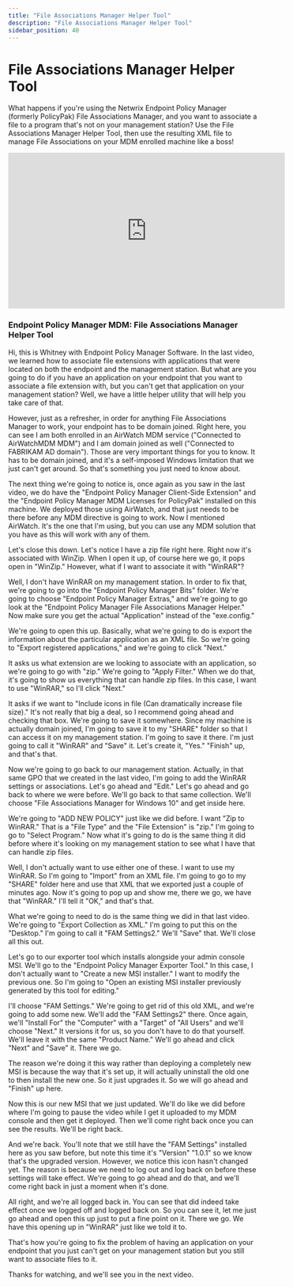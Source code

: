 ```yaml
---
title: "File Associations Manager Helper Tool"
description: "File Associations Manager Helper Tool"
sidebar_position: 40
---
```

# File Associations Manager Helper Tool

What happens if you're using the Netwrix Endpoint Policy Manager (formerly PolicyPak) File
Associations Manager, and you want to associate a file to a program that's not on your management
station? Use the File Associations Manager Helper Tool, then use the resulting XML file to manage
File Associations on your MDM enrolled machine like a boss!

<iframe width="560" height="315" src="https://www.youtube.com/embed/4lutKddiiHs" title="Endpoint Policy Manager MDM: File Associations Manager Helper Tool" frameborder="0" allow="accelerometer; autoplay; clipboard-write; encrypted-media; gyroscope; picture-in-picture; web-share" allowfullscreen="1"></iframe>

### Endpoint Policy Manager MDM: File Associations Manager Helper Tool

Hi, this is Whitney with Endpoint Policy Manager Software. In the last video, we learned how to
associate file extensions with applications that were located on both the endpoint and the
management station. But what are you going to do if you have an application on your endpoint that
you want to associate a file extension with, but you can't get that application on your management
station? Well, we have a little helper utility that will help you take care of that.

However, just as a refresher, in order for anything File Associations Manager to work, your endpoint
has to be domain joined. Right here, you can see I am both enrolled in an AirWatch MDM service
("Connected to AirWatchMDM MDM") and I am domain joined as well ("Connected to FABRIKAM AD domain").
Those are very important things for you to know. It has to be domain joined, and it's a self-imposed
Windows limitation that we just can't get around. So that's something you just need to know about.

The next thing we're going to notice is, once again as you saw in the last video, we do have the
"Endpoint Policy Manager Client-Side Extension" and the "Endpoint Policy Manager MDM Licenses for
PolicyPak" installed on this machine. We deployed those using AirWatch, and that just needs to be
there before any MDM directive is going to work. Now I mentioned AirWatch. It's the one that I'm
using, but you can use any MDM solution that you have as this will work with any of them.

Let's close this down. Let's notice I have a zip file right here. Right now it's associated with
WinZip. When I open it up, of course here we go, it pops open in "WinZip." However, what if I want
to associate it with "WinRAR"?

Well, I don't have WinRAR on my management station. In order to fix that, we're going to go into the
"Endpoint Policy Manager Bits" folder. We're going to choose "Endpoint Policy Manager Extras," and
we're going to go look at the "Endpoint Policy Manager File Associations Manager Helper." Now make
sure you get the actual "Application" instead of the "exe.config."

We're going to open this up. Basically, what we're going to do is export the information about the
particular application as an XML file. So we're going to "Export registered applications," and we're
going to click "Next."

It asks us what extension are we looking to associate with an application, so we're going to go with
"zip." We're going to "Apply Filter." When we do that, it's going to show us everything that can
handle zip files. In this case, I want to use "WinRAR," so I'll click "Next."

It asks if we want to "Include icons in file (Can dramatically increase file size)." It's not really
that big a deal, so I recommend going ahead and checking that box. We're going to save it somewhere.
Since my machine is actually domain joined, I'm going to save it to my "SHARE" folder so that I can
access it on my management station. I'm going to save it there. I'm just going to call it "WinRAR"
and "Save" it. Let's create it, "Yes." "Finish" up, and that's that.

Now we're going to go back to our management station. Actually, in that same GPO that we created in
the last video, I'm going to add the WinRAR settings or associations. Let's go ahead and "Edit."
Let's go ahead and go back to where we were before. We'll go back to that same collection. We'll
choose "File Associations Manager for Windows 10" and get inside here.

We're going to "ADD NEW POLICY" just like we did before. I want "Zip to WinRAR." That is a "File
Type" and the "File Extension" is "zip." I'm going to go to "Select Program." Now what it's going to
do is the same thing it did before where it's looking on my management station to see what I have
that can handle zip files.

Well, I don't actually want to use either one of these. I want to use my WinRAR. So I'm going to
"Import" from an XML file. I'm going to go to my "SHARE" folder here and use that XML that we
exported just a couple of minutes ago. Now it's going to pop up and show me, there we go, we have
that "WinRAR." I'll tell it "OK," and that's that.

What we're going to need to do is the same thing we did in that last video. We're going to "Export
Collection as XML." I'm going to put this on the "Desktop." I'm going to call it "FAM Settings2."
We'll "Save" that. We'll close all this out.

Let's go to our exporter tool which installs alongside your admin console MSI. We'll go to the
"Endpoint Policy Manager Exporter Tool." In this case, I don't actually want to "Create a new MSI
installer." I want to modify the previous one. So I'm going to "Open an existing MSI installer
previously generated by this tool for editing."

I'll choose "FAM Settings." We're going to get rid of this old XML, and we're going to add some new.
We'll add the "FAM Settings2" there. Once again, we'll "Install For" the "Computer" with a "Target"
of "All Users" and we'll choose "Next." It versions it for us, so you don't have to do that
yourself. We'll leave it with the same "Product Name." We'll go ahead and click "Next" and "Save"
it. There we go.

The reason we're doing it this way rather than deploying a completely new MSI is because the way
that it's set up, it will actually uninstall the old one to then install the new one. So it just
upgrades it. So we will go ahead and "Finish" up here.

Now this is our new MSI that we just updated. We'll do like we did before where I'm going to pause
the video while I get it uploaded to my MDM console and then get it deployed. Then we'll come right
back once you can see the results. We'll be right back.

And we're back. You'll note that we still have the "FAM Settings" installed here as you saw before,
but note this time it's "Version" "1.0.1" so we know that's the upgraded version. However, we notice
this icon hasn't changed yet. The reason is because we need to log out and log back on before these
settings will take effect. We're going to go ahead and do that, and we'll come right back in just a
moment when it's done.

All right, and we're all logged back in. You can see that did indeed take effect once we logged off
and logged back on. So you can see it, let me just go ahead and open this up just to put a fine
point on it. There we go. We have this opening up in "WinRAR" just like we told it to.

That's how you're going to fix the problem of having an application on your endpoint that you just
can't get on your management station but you still want to associate files to it.

Thanks for watching, and we'll see you in the next video.
